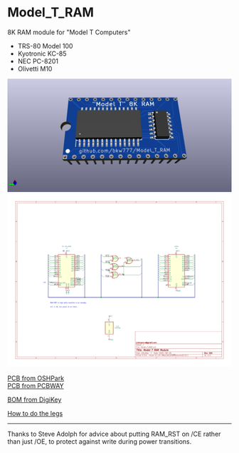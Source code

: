 # Model_T_RAM
8K RAM module for "Model T Computers"  
* TRS-80 Model 100  
* Kyotronic KC-85  
* NEC PC-8201  
* Olivetti M10  

![](Model_T_RAM.jpg)  
![](Model_T_RAM.svg)

[PCB from OSHPark](https://oshpark.com/shared_projects/rI8KQhpD)  
[PCB from PCBWAY](https://www.pcbway.com/project/shareproject/Model_T_RAM.html)

[BOM from DigiKey](https://www.digikey.com/short/ft835777)

[How to do the legs](doc/DIP_PCB_legs.md)

----
Thanks to Steve Adolph for advice about putting RAM_RST on /CE rather than just /OE, to protect against write during power transitions.

